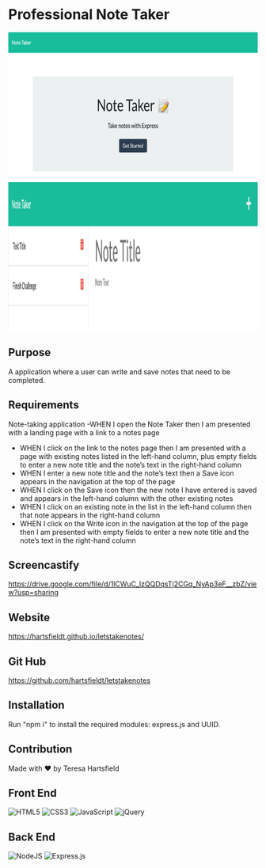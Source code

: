 # Professional Note Taker

<img src="./assets/img/pg1.png" alt="screenshot of note taker" height="300px"/>
<img src="./assets/img/pg2.png" alt="screenshot of note taker" height="300px"/>

## Purpose

A application where a user can write and save notes that need to be completed.

## Requirements

Note-taking application
-WHEN I open the Note Taker then I am presented with a landing page with a link to a notes page

- WHEN I click on the link to the notes page then I am presented with a page with existing notes listed in the left-hand column, plus empty fields to enter a new note title and the note’s text in the right-hand column
- WHEN I enter a new note title and the note’s text then a Save icon appears in the navigation at the top of the page
- WHEN I click on the Save icon then the new note I have entered is saved and appears in the left-hand column with the other existing notes
- WHEN I click on an existing note in the list in the left-hand column then that note appears in the right-hand column
- WHEN I click on the Write icon in the navigation at the top of the page then I am presented with empty fields to enter a new note title and the note’s text in the right-hand column

## Screencastify

https://drive.google.com/file/d/1lCWuC_lzQQDqsTj2CGq_NyAp3eF__zbZ/view?usp=sharing

## Website

https://hartsfieldt.github.io/letstakenotes/

## Git Hub

https://github.com/hartsfieldt/letstakenotes

## Installation

Run "npm i" to install the required modules: express.js and UUID.

## Contribution

Made with ❤️ by Teresa Hartsfield

## Front End

![HTML5](https://img.shields.io/badge/html5-%23E34F26.svg?style=for-the-badge&logo=html5&logoColor=white)
![CSS3](https://img.shields.io/badge/css3-%231572B6.svg?style=for-the-badge&logo=css3&logoColor=white)
![JavaScript](https://img.shields.io/badge/javascript-%23323330.svg?style=for-the-badge&logo=javascript&logoColor=%23F7DF1E)
![jQuery](https://img.shields.io/badge/jquery-%230769AD.svg?style=for-the-badge&logo=jquery&logoColor=white)

## Back End

![NodeJS](https://img.shields.io/badge/node.js-6DA55F?style=for-the-badge&logo=node.js&logoColor=white)
![Express.js](https://img.shields.io/badge/express.js-%23404d59.svg?style=for-the-badge&logo=express&logoColor=%2361DAFB)
